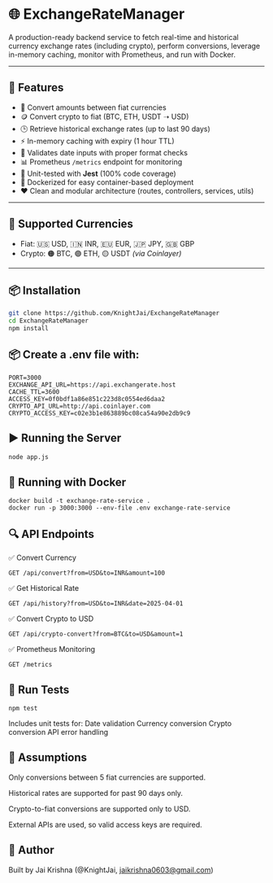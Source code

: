 # 🌐 ExchangeRateManager

A production-ready backend service to fetch real-time and historical currency exchange rates (including crypto), perform conversions, leverage in-memory caching, monitor with Prometheus, and run with Docker.

---

## 🚀 Features

- 🔁 Convert amounts between fiat currencies
- 🪙 Convert crypto to fiat (BTC, ETH, USDT ➝ USD)
- 🕒 Retrieve historical exchange rates (up to last 90 days)
- ⚡ In-memory caching with expiry (1 hour TTL)
- 🧠 Validates date inputs with proper format checks
- 📊 Prometheus `/metrics` endpoint for monitoring
- 🧪 Unit-tested with **Jest** (100% code coverage)
- 🐳 Dockerized for easy container-based deployment
- ❤️ Clean and modular architecture (routes, controllers, services, utils)

---

## 💱 Supported Currencies

- Fiat: 🇺🇸 USD, 🇮🇳 INR, 🇪🇺 EUR, 🇯🇵 JPY, 🇬🇧 GBP  
- Crypto: 🟠 BTC, 🟣 ETH, 🟡 USDT *(via Coinlayer)*

---

## 📦 Installation

```bash
git clone https://github.com/KnightJai/ExchangeRateManager
cd ExchangeRateManager
npm install
```


## 📦 Create a .env file with:

```env
PORT=3000
EXCHANGE_API_URL=https://api.exchangerate.host
CACHE_TTL=3600
ACCESS_KEY=0f0bdf1a86e851c223d8c0554ed6daa2
CRYPTO_API_URL=http://api.coinlayer.com
CRYPTO_ACCESS_KEY=c02e3b1e863889bc08ca54a90e2db9c9
```

## ▶️ Running the Server
```bash
node app.js
```



## 🐳 Running with Docker
```
docker build -t exchange-rate-service .
docker run -p 3000:3000 --env-file .env exchange-rate-service
```

## 🔍 API Endpoints
✅ Convert Currency
```
GET /api/convert?from=USD&to=INR&amount=100
```

✅ Get Historical Rate
```
GET /api/history?from=USD&to=INR&date=2025-04-01
```

✅ Convert Crypto to USD
```
GET /api/crypto-convert?from=BTC&to=USD&amount=1
```

✅  Prometheus Monitoring
```
GET /metrics
```

## 🧪 Run Tests
```
npm test
```
Includes unit tests for:
Date validation
Currency conversion
Crypto conversion
API error handling

## 📌 Assumptions
Only conversions between 5 fiat currencies are supported.

Historical rates are supported for past 90 days only.

Crypto-to-fiat conversions are supported only to USD.

External APIs are used, so valid access keys are required.

## 🙌 Author
Built by Jai Krishna (@KnightJai, jaikrishna0603@gmail.com)

